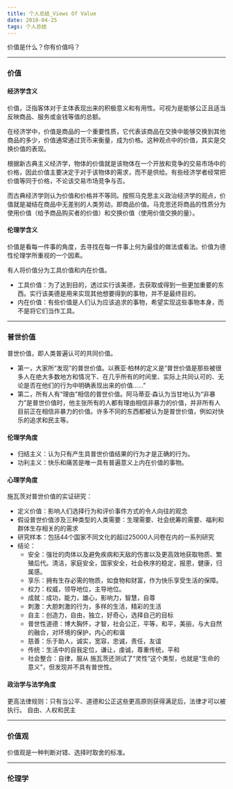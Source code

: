 ```yaml
---
title: 个人总结_Views Of Value
date: 2018-04-25
tags: 个人总结
---
```

价值是什么？你有价值吗？
 <!-- more -->

---

### 价值

#### 经济学含义

价值，泛指客体对于主体表现出来的积极意义和有用性。可视为是能够公正且适当反映商品、服务或金钱等值的总额。

在经济学中，价值是商品的一个重要性质，它代表该商品在交换中能够交换到其他商品的多少，价值通常通过货币来衡量，成为价格。这种观点中的价值，其实是交换价值的表现。

根据新古典主义经济学，物体的价值就是该物体在一个开放和竞争的交易市场中的价格，因此价值主要决定于对于该物体的需求，而不是供给。有些经济学者经常把价值等同于价格，不论该交易市场竞争与否。

而古典经济学则认为价值和价格并不等同。按照马克思主义政治经济学的观点，价值就是凝结在商品中无差别的人类劳动，即商品价值。马克思还将商品的性质分为使用价值（给予商品购买者的价值）和交换价值（使用价值交换的量）。

#### 伦理学含义

价值是看每一件事的角度，去寻找在每一件事上何为最佳的做法或看法。价值为德性伦理学所重视的一个因素。

有人将价值分为工具价值和内在价值。

- 工具价值：为了达到目的，透过实行该美德，去获取或得到一些更加重要的东西。实行该美德是用来实现其他想要得到的事物，并不是最终目的。
- 内在价值：有些价值是人们认为应该追求的事物，希望实现这些事物本身，而不是将它们当作工具。

---

### 普世价值

普世价值，即人类普遍认可的共同价值。
- 第一，大家所“发现”的普世价值。以赛亚·柏林的定义是“普世价值是那些被很多人在绝大多数地方和情况下、在几乎所有的时间里、实际上共同认可的、无论是否在他们的行为中明确表现出来的价值......”
- 第二，所有人有“理由”相信的普世价值。阿马蒂亚·森认为当甘地认为“非暴力”是普世价值时，他主张所有的人都有理由相信非暴力的价值，并非所有人目前正在相信非暴力的价值。许多不同的东西都被认为是普世价值，例如对快乐的追求和民主等。

#### 伦理学角度

- 归结主义：认为只有产生具普世价值结果的行为才是正确的行为。
- 功利主义：快乐和痛苦是唯一具有普遍意义上内在价值的事物。

#### 心理学角度

施瓦茨对普世价值的实证研究：
- 定义价值：影响人们选择行为和评价事件方式的令人向往的观念
- 假设普世价值涉及三种类型的人类需要：生理需要、社会统筹的需要、福利和群体生存相关的的需求
- 研究样本：包括44个国家不同文化的超过25000人问卷在内的一系列研究
- 结论：
  - 安全：强壮的肉体以及避免疾病和天敌的伤害以及更高效地获取物质、繁殖后代。清洁，家庭安全，国家安全，社会秩序的稳定，报恩，健康，归属感。
  - 享乐：拥有生存必需的物质，如食物和财富，作为快乐享受生活的保障。
  - 权力：权威，领导地位，主导地位。
  - 成就：成功，能力，雄心，影响力，智慧，自尊
  - 刺激：大胆刺激的行为，多样的生活，精彩的生活
  - 自主：创造力，自由，独立，好奇心，选择自己的目标
  - 普世性道德：博大胸怀，才智，社会公正，平等，和平，美丽，与大自然的融合，对环境的保护，内心的和谐
  - 慈善：乐于助人，诚实，宽容，忠诚，责任，友谊
  - 传统：生活中的自我定位，谦让，虔诚，尊重传统，平和
  - 社会整合：自律，服从
施瓦茨还测试了“灵性”这个类型，也就是“生命的意义”，但发现并不具有普世性。

#### 政治学与法学角度

更高法律规则：只有当公平、道德和公正这些更高原则获得满足后，法律才可以被执行。
自由、人权和民主


---

### 价值观

价值观是一种判断对错、选择时取舍的标准。

---

### 伦理学
